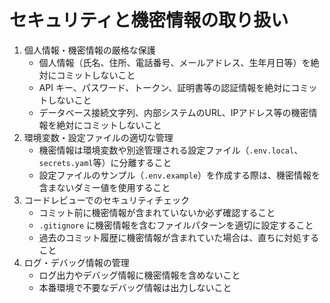 # セキュリティと機密情報の取り扱い

1. 個人情報・機密情報の厳格な保護
    - 個人情報（氏名、住所、電話番号、メールアドレス、生年月日等）を絶対にコミットしないこと
    - API キー、パスワード、トークン、証明書等の認証情報を絶対にコミットしないこと
    - データベース接続文字列、内部システムのURL、IPアドレス等の機密情報を絶対にコミットしないこと
2. 環境変数・設定ファイルの適切な管理
    - 機密情報は環境変数や別途管理される設定ファイル（`.env.local`、`secrets.yaml`等）に分離すること
    - 設定ファイルのサンプル（`.env.example`）を作成する際は、機密情報を含まないダミー値を使用すること
3. コードレビューでのセキュリティチェック
    - コミット前に機密情報が含まれていないか必ず確認すること
    - `.gitignore` に機密情報を含むファイルパターンを適切に設定すること
    - 過去のコミット履歴に機密情報が含まれていた場合は、直ちに対処すること
4. ログ・デバッグ情報の管理
    - ログ出力やデバッグ情報に機密情報を含めないこと
    - 本番環境で不要なデバッグ情報は出力しないこと
